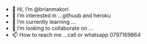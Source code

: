 - 👋 Hi, I’m @brianmakori
- 👀 I’m interested in ...githuub and heroku
- 🌱 I’m currently learning ...
- 💞️ I’m looking to collaborate on ...
- 📫 How to reach me ...call or whatsapp 0797169864

<!---
brianmakori/brianmakori is a ✨ special ✨ repository because its `learner` (this file) appears on your GitHub profile.
You can click the Preview link to take a look at your changes.
--->

